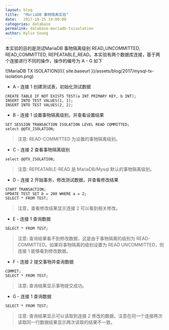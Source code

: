 ```yaml
---
layout: blog
title:  "MariaDB 事物隔离实验"
date:   2017-10-25 19:00:00
categories: database
permalink: database-mariadb-txisolation
author: Kylin Soong
---
```


本实验的目的是测试MariaDB 事物隔离级别 READ_UNCOMMITTED, READ_COMMITTED, REPEATABLE_READ。本实验有两个数据库连接，基于两个连接进行不同的操作，操作的编号为 A - G 如下

![MariaDB TX ISOLATION]({{ site.baseurl }}/assets/blog/2017/mysql-tx-isolation.png)

* A - 连接 1 创建测试表，初始化测试数据

~~~
CREATE TABLE IF NOT EXISTS TEST(a INT PRIMARY KEY, b INT);
INSERT INTO TEST VALUES(1, 1);
INSERT INTO TEST VALUES(2, 2);
~~~

* B - 连接 1 设置事物隔离级别，并查看设置结果

~~~
SET SESSION TRANSACTION ISOLATION LEVEL READ COMMITTED;
select @@TX_ISOLATION;
~~~

> 注意: READ-COMMITTED 为设置的事物隔离级别。

* C - 连接 2 查看事物隔离级别

~~~
select @@TX_ISOLATION;
~~~

> 注意: REPEATABLE-READ 是 MariaDB/Mysql 默认的事物隔离级别。

* D - 连接 2 开始事务，修改测试数据，并查看修改结果

~~~
START TRANSACTION;
UPDATE TEST SET b = 200 WHERE a = 2;
SELECT * FROM TEST;
~~~

> 注意，查看修改结果显示连接 2 可以看到相关修改。

* E - 连接 1 查询数据

~~~
SELECT * FROM TEST;
~~~

> 注意: 查询结果看不到修改数据，这是由于事物隔离的级别为 READ-COMMITTED。如果将事物隔离的级别设置为 READ UNCOMMITTED，则连接 1 能够看到修改数据。

* F - 连接 2 提交事物并查询数据

~~~
COMMIT;
SELECT * FROM TEST;
~~~

> 注意: 查询结果显示事物提交成功。

* G - 连接 1 查询数据

~~~
SELECT * FROM TEST;
~~~

> 注意: 查询结果显示可以读取到连接 2 修改的数据，注意在同一个连接两次读取同一行数据结果显示两次读取的结果不一致。

